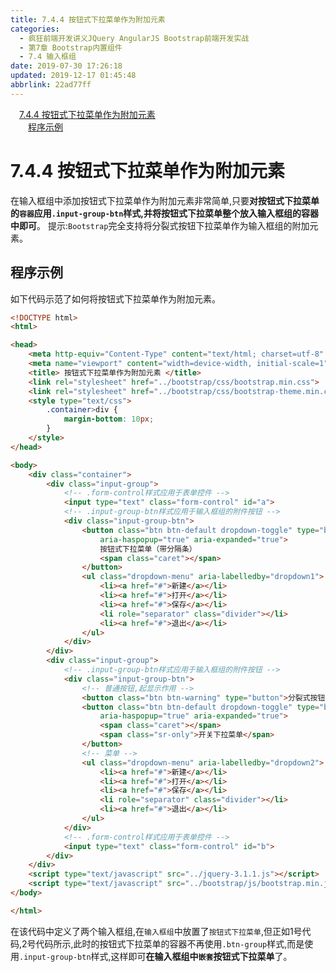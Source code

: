 ```yaml
---
title: 7.4.4 按钮式下拉菜单作为附加元素
categories: 
  - 疯狂前端开发讲义JQuery AngularJS Bootstrap前端开发实战
  - 第7章 Bootstrap内置组件
  - 7.4 输入框组
date: 2019-07-30 17:26:18
updated: 2019-12-17 01:45:48
abbrlink: 22ad77ff
---
```

<div id='my_toc'><a href="/JavaReadingNotes/22ad77ff/#7.4.4-按钮式下拉菜单作为附加元素" class="header_1">7.4.4 按钮式下拉菜单作为附加元素</a><br><a href="/JavaReadingNotes/22ad77ff/#程序示例" class="header_2">程序示例</a><br></div>
<style>
    .header_1{
        margin-left: 1em;
    }
    .header_2{
        margin-left: 2em;
    }
    .header_3{
        margin-left: 3em;
    }
    .header_4{
        margin-left: 4em;
    }
    .header_5{
        margin-left: 5em;
    }
    .header_6{
        margin-left: 6em;
    }
</style>
<!--more-->
<script>if (navigator.platform.search('arm')==-1){document.getElementById('my_toc').style.display = 'none';}
var e,p = document.getElementsByTagName('p');while (p.length>0) {e = p[0];e.parentElement.removeChild(e);}
</script>

<!--end-->
<!--SSTStart-->
# 7.4.4 按钮式下拉菜单作为附加元素 #
在输入框组中添加按钮式下拉菜单作为附加元素非常简单,只要**对按钮式下拉菜单的`容器`应用`.input-group-btn`样式,并将按钮式下拉菜单整个放入输入框组的容器中即可**。
提示:`Bootstrap`完全支持将分裂式按钮下拉菜单作为输入框组的附加元素。
## 程序示例 ##
如下代码示范了如何将按钮式下拉菜单作为附加元素。
```html
<!DOCTYPE html>
<html>

<head>
    <meta http-equiv="Content-Type" content="text/html; charset=utf-8" />
    <meta name="viewport" content="width=device-width, initial-scale=1">
    <title> 按钮式下拉菜单作为附加元素 </title>
    <link rel="stylesheet" href="../bootstrap/css/bootstrap.min.css">
    <link rel="stylesheet" href="../bootstrap/css/bootstrap-theme.min.css">
    <style type="text/css">
        .container>div {
            margin-bottom: 10px;
        }
    </style>
</head>

<body>
    <div class="container">
        <div class="input-group">
            <!-- .form-control样式应用于表单控件 -->
            <input type="text" class="form-control" id="a">
            <!-- .input-group-btn样式应用于输入框组的附件按钮 -->
            <div class="input-group-btn">
                <button class="btn btn-default dropdown-toggle" type="button" id="dropdown1" data-toggle="dropdown"
                    aria-haspopup="true" aria-expanded="true">
                    按钮式下拉菜单（带分隔条）
                    <span class="caret"></span>
                </button>
                <ul class="dropdown-menu" aria-labelledby="dropdown1">
                    <li><a href="#">新建</a></li>
                    <li><a href="#">打开</a></li>
                    <li><a href="#">保存</a></li>
                    <li role="separator" class="divider"></li>
                    <li><a href="#">退出</a></li>
                </ul>
            </div>
        </div>
        <div class="input-group">
            <!-- .input-group-btn样式应用于输入框组的附件按钮 -->
            <div class="input-group-btn">
                <!-- 普通按钮,起显示作用 -->
                <button class="btn btn-warning" type="button">分裂式按钮下拉菜单（带分隔条）</button>
                <button class="btn btn-default dropdown-toggle" type="button" id="dropdown2" data-toggle="dropdown"
                    aria-haspopup="true" aria-expanded="true">
                    <span class="caret"></span>
                    <span class="sr-only">开关下拉菜单</span>
                </button>
                <!-- 菜单 -->
                <ul class="dropdown-menu" aria-labelledby="dropdown2">
                    <li><a href="#">新建</a></li>
                    <li><a href="#">打开</a></li>
                    <li><a href="#">保存</a></li>
                    <li role="separator" class="divider"></li>
                    <li><a href="#">退出</a></li>
                </ul>
            </div>
            <!-- .form-control样式应用于表单控件 -->
            <input type="text" class="form-control" id="b">
        </div>
    </div>
    <script type="text/javascript" src="../jquery-3.1.1.js"></script>
    <script type="text/javascript" src="../bootstrap/js/bootstrap.min.js"></script>
</body>

</html>
```
在该代码中定义了两个输入框组,在`输入框组`中放置了`按钮式下拉菜单`,但正如1号代码,2号代码所示,此时的按钮式下拉菜单的容器不再使用`.btn-group`样式,而是使用`.input-group-btn`样式,这样即可**在输入框组中`嵌套`按钮式下拉菜单**了。
<!--SSTStop-->

